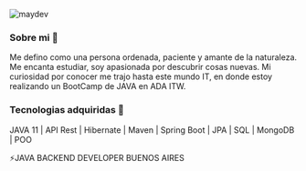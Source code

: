 ![maydev](https://user-images.githubusercontent.com/75485964/133290415-86fcafc0-6e2a-4268-a302-934c965fb135.jpg)


### Sobre mi 🌱

Me defino como una persona ordenada, paciente y amante de la naturaleza.
Me encanta estudiar, soy apasionada por descubrir cosas nuevas.
Mi curiosidad por conocer me trajo hasta este mundo IT, en donde estoy realizando un BootCamp de JAVA en ADA ITW.


### Tecnologias adquiridas 🔭

JAVA 11 | API Rest | Hibernate | Maven | Spring Boot | JPA | SQL | MongoDB | POO




⚡JAVA BACKEND DEVELOPER
BUENOS AIRES
